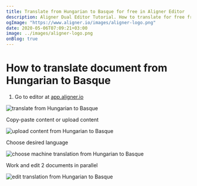```yaml
---
title: Translate from Hungarian to Basque for free in Aligner Editor
description: Aligner Dual Editor Tutorial. How to translate for free from Hungarian to Basque. Aligner is multilingual document management platform. 
ogImage: "https://www.aligner.io/images/aligner-logo.png"
date: 2020-05-06T07:09:21+03:00
image: ../images/aligner-logo.png
onBlog: true
---
```


# How to translate document from Hungarian to Basque

1. Go to editor at [app.aligner.io](https://app.aligner.io "Aligner App web page")

![translate from Hungarian to Basque](../aligner-blank-editor.png "translate from Hungarian to Basque")

Copy-paste content or upload content

![upload content from Hungarian to Basque](../aligner-uploaded-document.png "upload content from Hungarian to Basque")

Choose desired language

![choose machine translation from Hungarian to Basque](../aligner-language-dropdown.png "choose machine translation from Hungarian to Basque")

Work and edit 2 documents in parallel

![edit translation from Hungarian to Basque](../aligner-double-sitded-editor.png "edit translation from Hungarian to Basque")

